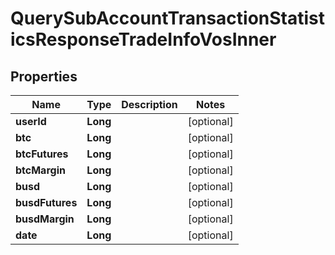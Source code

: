 

# QuerySubAccountTransactionStatisticsResponseTradeInfoVosInner


## Properties

| Name | Type | Description | Notes |
|------------ | ------------- | ------------- | -------------|
|**userId** | **Long** |  |  [optional] |
|**btc** | **Long** |  |  [optional] |
|**btcFutures** | **Long** |  |  [optional] |
|**btcMargin** | **Long** |  |  [optional] |
|**busd** | **Long** |  |  [optional] |
|**busdFutures** | **Long** |  |  [optional] |
|**busdMargin** | **Long** |  |  [optional] |
|**date** | **Long** |  |  [optional] |



